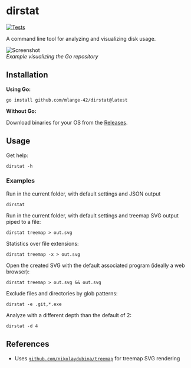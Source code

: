# dirstat

[![Tests](https://github.com/mlange-42/dirstat/actions/workflows/tests.yml/badge.svg)](https://github.com/mlange-42/dirstat/actions/workflows/tests.yml)

A command line tool for analyzing and visualizing disk usage.

![Screenshot](https://user-images.githubusercontent.com/44003176/208201884-13a4675c-10fa-439f-8b28-21f297a08887.svg)  
*Example visualizing the Go repository*

## Installation

**Using Go:**

```shell
go install github.com/mlange-42/dirstat@latest
```

**Without Go:**

Download binaries for your OS from the [Releases](https://github.com/mlange-42/dirstat/releases/).

## Usage

Get help:

```shell
dirstat -h
```

### Examples

Run in the current folder, with default settings and JSON output

```shell
dirstat
```

Run in the current folder, with default settings and treemap SVG output piped to a file:

```shell
dirstat treemap > out.svg
```

Statistics over file extensions:

```shell
dirstat treemap -x > out.svg
```

Open the created SVG with the default associated program (ideally a web browser):

```shell
dirstat treemap > out.svg && out.svg
```

Exclude files and directories by glob patterns:

```shell
dirstat -e .git,*.exe
```

Analyze with a different depth than the default of 2:

```shell
dirstat -d 4
```

## References

* Uses [`github.com/nikolaydubina/treemap`](https://github.com/nikolaydubina/treemap) for treemap SVG rendering
